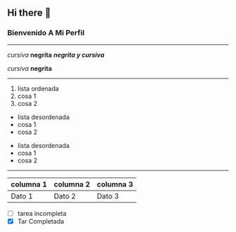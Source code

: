 ## Hi there 👋

### Bienvenido A Mi Perfil

___

*cursiva*
**negrita**
***negrita y cursiva***

_cursiva_
__negrita__

***

1. lista ordenada
2. cosa 1
3. cosa 2

- lista desordenada
- cosa 1
- cosa 2

* lista desordenada
* cosa 1
* cosa 2

---

| columna 1 | columna 2 | columna 3 |
| --------- | --------- | --------- |
| Dato 1    | Dato 2    | Dato 3    |

-[ ] tarea incompleta
-[X] Tar Completada

<!--
**Miguel-dh/Miguel-dh** is a ✨ _special_ ✨ repository because its `README.md` (this file) appears on your GitHub profile.

Here are some ideas to get you started:

- 🔭 I’m currently working on ...
- 🌱 I’m currently learning ...
- 👯 I’m looking to collaborate on ...
- 🤔 I’m looking for help with ...
- 💬 Ask me about ...
- 📫 How to reach me: ...
- 😄 Pronouns: ...
- ⚡ Fun fact: ...
-->
